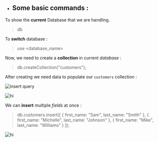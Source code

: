 * ## Some basic commands :

To show the **current** Database that we are handling.
> db

To **switch** database :
> use <database_name>


Now, we need to create a **collection** in current _database_ :
> db.createCollection("customers");


After creating we need data to populate our `customers` collection :

![insert query](https://res.cloudinary.com/techlead/image/upload/v1582714297/Mongo_playlist/gcrou21sfzk2u2gakiyp.png)

![hi](https://res.cloudinary.com/techlead/image/upload/c_scale,h_300,w_500/v1582714297/Mongo_playlist/gcrou21sfzk2u2gakiyp.png)

We can **insert** multiple _fields_ at once :

> db.customers.insert([
  {
    first_name: "Sam",
    last_name: "Smith"
  },
  {
    first_name: "Michelle",
    last_name: "Johnson"
  },
  {
    first_name: "Mike",
    last_name: "Williams"
  }
]);

![hi](https://res.cloudinary.com/techlead/image/upload/c_scale,h_297,w_557/v1575040626/Dev.to%20posts/nwvkgjypvrm5eo3b1n26.png)
